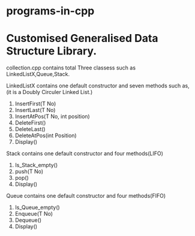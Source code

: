 # programs-in-cpp
# Customised Generalised Data Structure Library.
collection.cpp contains total Three classess such as LinkedListX,Queue,Stack.

LinkedListX contains one default constructor and seven methods such as,
(it is a Doubly Circuler Linked List.)
1. InsertFirst(T No)
2. InsertLast(T No)
3. InsertAtPos(T No, int position)
4. DeleteFirst()
5. DeleteLast()
6. DeleteAtPos(int Position)
7. Display()

Stack contains one default constructor and four methods(LIFO)
1. Is_Stack_empty()
2. push(T No)
3. pop()
4. Display()

Queue contains one default constructor and four methods(FIFO)
1. Is_Queue_empty()
2. Enqueue(T No)
3. Dequeue()
4. Display()
